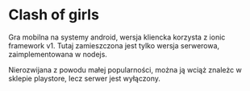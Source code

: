# Clash of girls

Gra mobilna na systemy android, wersja kliencka korzysta z ionic framework v1. Tutaj zamieszczona jest tylko wersja serwerowa, zaimplementowana w nodejs.

Nierozwijana z powodu małej popularności, można ją wciąż znależc w sklepie playstore, lecz serwer jest wyłączony.

